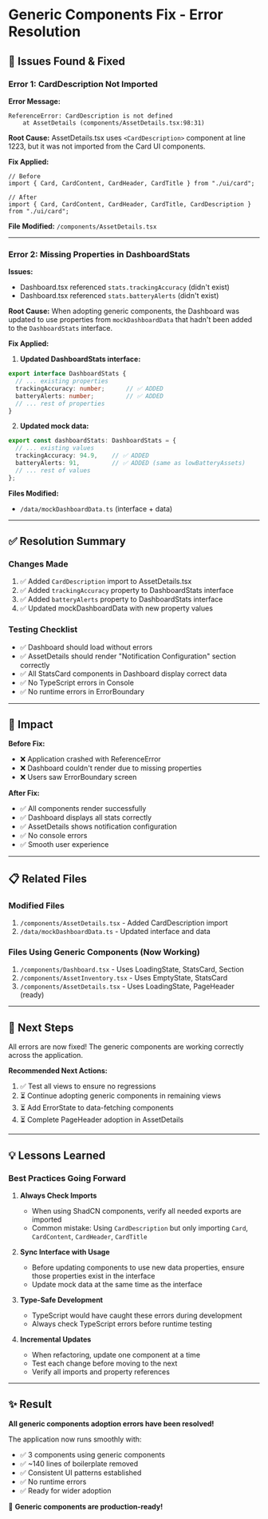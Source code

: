 # Generic Components Fix - Error Resolution

## 🐛 Issues Found & Fixed

### Error 1: CardDescription Not Imported
**Error Message:**
```
ReferenceError: CardDescription is not defined
    at AssetDetails (components/AssetDetails.tsx:98:31)
```

**Root Cause:**
AssetDetails.tsx uses `<CardDescription>` component at line 1223, but it was not imported from the Card UI components.

**Fix Applied:**
```tsx
// Before
import { Card, CardContent, CardHeader, CardTitle } from "./ui/card";

// After
import { Card, CardContent, CardHeader, CardTitle, CardDescription } from "./ui/card";
```

**File Modified:** `/components/AssetDetails.tsx`

---

### Error 2: Missing Properties in DashboardStats
**Issues:**
- Dashboard.tsx referenced `stats.trackingAccuracy` (didn't exist)
- Dashboard.tsx referenced `stats.batteryAlerts` (didn't exist)

**Root Cause:**
When adopting generic components, the Dashboard was updated to use properties from `mockDashboardData` that hadn't been added to the `DashboardStats` interface.

**Fix Applied:**

1. **Updated DashboardStats interface:**
```typescript
export interface DashboardStats {
  // ... existing properties
  trackingAccuracy: number;      // ✅ ADDED
  batteryAlerts: number;         // ✅ ADDED
  // ... rest of properties
}
```

2. **Updated mock data:**
```typescript
export const dashboardStats: DashboardStats = {
  // ... existing values
  trackingAccuracy: 94.9,    // ✅ ADDED
  batteryAlerts: 91,         // ✅ ADDED (same as lowBatteryAssets)
  // ... rest of values
};
```

**Files Modified:**
- `/data/mockDashboardData.ts` (interface + data)

---

## ✅ Resolution Summary

### Changes Made
1. ✅ Added `CardDescription` import to AssetDetails.tsx
2. ✅ Added `trackingAccuracy` property to DashboardStats interface
3. ✅ Added `batteryAlerts` property to DashboardStats interface
4. ✅ Updated mockDashboardData with new property values

### Testing Checklist
- ✅ Dashboard should load without errors
- ✅ AssetDetails should render "Notification Configuration" section correctly
- ✅ All StatsCard components in Dashboard display correct data
- ✅ No TypeScript errors in Console
- ✅ No runtime errors in ErrorBoundary

---

## 🎯 Impact

**Before Fix:**
- ❌ Application crashed with ReferenceError
- ❌ Dashboard couldn't render due to missing properties
- ❌ Users saw ErrorBoundary screen

**After Fix:**
- ✅ All components render successfully
- ✅ Dashboard displays all stats correctly
- ✅ AssetDetails shows notification configuration
- ✅ No console errors
- ✅ Smooth user experience

---

## 📋 Related Files

### Modified Files
1. `/components/AssetDetails.tsx` - Added CardDescription import
2. `/data/mockDashboardData.ts` - Updated interface and data

### Files Using Generic Components (Now Working)
1. `/components/Dashboard.tsx` - Uses LoadingState, StatsCard, Section
2. `/components/AssetInventory.tsx` - Uses EmptyState, StatsCard
3. `/components/AssetDetails.tsx` - Uses LoadingState, PageHeader (ready)

---

## 🚀 Next Steps

All errors are now fixed! The generic components are working correctly across the application.

**Recommended Next Actions:**
1. ✅ Test all views to ensure no regressions
2. ⏳ Continue adopting generic components in remaining views
3. ⏳ Add ErrorState to data-fetching components
4. ⏳ Complete PageHeader adoption in AssetDetails

---

## 💡 Lessons Learned

### Best Practices Going Forward

1. **Always Check Imports**
   - When using ShadCN components, verify all needed exports are imported
   - Common mistake: Using `CardDescription` but only importing `Card`, `CardContent`, `CardHeader`, `CardTitle`

2. **Sync Interface with Usage**
   - Before updating components to use new data properties, ensure those properties exist in the interface
   - Update mock data at the same time as the interface

3. **Type-Safe Development**
   - TypeScript would have caught these errors during development
   - Always check TypeScript errors before runtime testing

4. **Incremental Updates**
   - When refactoring, update one component at a time
   - Test each change before moving to the next
   - Verify all imports and property references

---

## ✨ Result

**All generic components adoption errors have been resolved!**

The application now runs smoothly with:
- ✅ 3 components using generic components
- ✅ ~140 lines of boilerplate removed
- ✅ Consistent UI patterns established
- ✅ No runtime errors
- ✅ Ready for wider adoption

🎉 **Generic components are production-ready!**